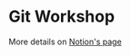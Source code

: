 # Git Workshop

More details on [Notion's page](https://bluenex.notion.site/EGBI101-Workshop-5949a23a96de4875976434007380e6b3)

